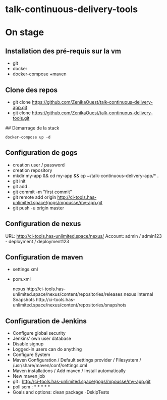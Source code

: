 # talk-continuous-delivery-tools
# On stage

## Installation des pré-requis sur la vm

 + git
 + docker
 + docker-compose
 +maven

## Clone des repos

 + git clone https://github.com/ZenikaOuest/talk-continuous-delivery-app.git
 + git clone https://github.com/ZenikaOuest/talk-continuous-delivery-tools.git

## Démarrage de la stack

    docker-compose up -d

## Configuration de gogs

 + creation user  / password
 + creation repository
 + mkdir my-app && cd my-app && cp ~/talk-continuous-delivery-app/* .
 + git init
 + git add .
 + git commit -m "first commit"
 + git remote add origin http://ci-tools.has-unlimited.space/gogs/mpousse/my-app.git
 + git push -u origin master

## Configuration de nexus

URL: http://ci-tools.has-unlimited.space/nexus/
Account: admin / admin123 - deployment / deployment123

## Configuration de maven

 + settings.xml
 + pom.xml

   <distributionManagement>
        <repository>
            <id>nexus</id>
            <url>http://ci-tools.has-unlimited.space/nexus/content/repositories/releases</url>
        </repository>
        <snapshotRepository>
            <id>nexus</id>
            <name>Internal Snapshots</name>
            <url>http://ci-tools.has-unlimited.space/nexus/content/repositories/snapshots</url>
        </snapshotRepository>
    </distributionManagement>


## Configuration de Jenkins

 + Configure global security
 + Jenkins’ own user database
 + Disable signup
 + Logged-in users can do anything
 + Configure System
 + Maven Configuration / Default settings provider / Filesystem / /usr/share/maven/conf/settings.xml
 + Maven installations / Add maven / Install automatically
 + New maven job 
 + git : http://ci-tools.has-unlimited.space/gogs/mpousse/my-app.git
 + poll scm : * * * * *
 + Goals and options: clean package -DskipTests

